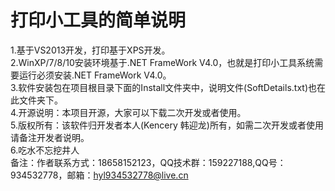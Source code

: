 # 打印小工具的简单说明 
1.基于VS2013开发，打印基于XPS开发。<br/>
2.WinXP/7/8/10安装环境基于.NET FrameWork V4.0，也就是打印小工具系统需要运行必须安装.NET FrameWork V4.0。<br/>
3.软件安装包在项目根目录下面的Install文件夹中，说明文件(SoftDetails.txt)也在此文件夹下。<br/>
4.开源说明：本项目开源，大家可以下载二次开发或者使用。<br/>
5.版权所有：该软件归开发者本人(Kencery 韩迎龙)所有，如需二次开发或者使用请备注开发者说明。<br/>
6.吃水不忘挖井人<br/>
备注：作者联系方式：18658152123，QQ技术群：159227188,QQ号：934532778，邮箱：hyl934532778@live.cn

